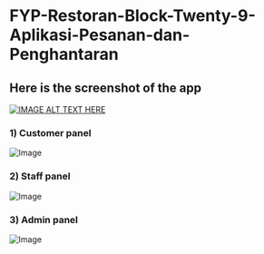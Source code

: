 # FYP-Restoran-Block-Twenty-9-Aplikasi-Pesanan-dan-Penghantaran

## Here is the screenshot of the app

[![IMAGE ALT TEXT HERE](https://img.youtube.com/vi/MXFrId5Nyhg/0.jpg)](https://www.youtube.com/watch?v=YOUTUBE_VIDEO_ID_HERE)

### 1) Customer panel

![Image](asas)

### 2) Staff panel

![Image](asasas)

### 3) Admin panel

![Image](asasa)
